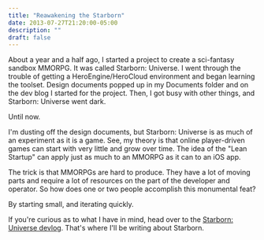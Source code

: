 ```yaml
---
title: "Reawakening the Starborn"
date: 2013-07-27T21:20:00-05:00
description: ""
draft: false
---
```

About a year and a half ago, I started a project to create a sci-fantasy
sandbox MMORPG. It was called Starborn: Universe. I went through the
trouble of getting a HeroEngine/HeroCloud environment and began learning
the toolset. Design documents popped up in my Documents folder and on
the dev blog I started for the project. Then, I got busy with other
things, and Starborn: Universe went dark.

Until now.

I'm dusting off the design documents, but Starborn: Universe is as much
of an experiment as it is a game. See, my theory is that online
player-driven games can start with very little and grow over time. The
idea of the "Lean Startup" can apply just as much to an MMORPG as it
can to an iOS app.

The trick is that MMORPGs are hard to produce. They have a lot of moving
parts and require a lot of resources on the part of the developer and
operator. So how does one or two people accomplish this monumental feat?

By starting small, and iterating quickly.

If you're curious as to what I have in mind, head over to the
[Starborn: Universe devlog](https://starbornuniverse.wordpress.com/).
That's where I'll be writing about Starborn.
